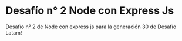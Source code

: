 # Desafío n° 2 Node con Express Js

Desafío n° 2 de Node con express js para la generación 30 de Desafío Latam!
